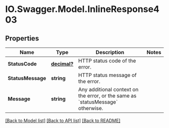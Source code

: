 # IO.Swagger.Model.InlineResponse403
## Properties

Name | Type | Description | Notes
------------ | ------------- | ------------- | -------------
**StatusCode** | [**decimal?**](BigDecimal.md) | HTTP status code of the error. | 
**StatusMessage** | **string** | HTTP status message of the error. | 
**Message** | **string** | Any additional context on the error, or the same as &#x60;statusMessage&#x60; otherwise. | 

[[Back to Model list]](../README.md#documentation-for-models) [[Back to API list]](../README.md#documentation-for-api-endpoints) [[Back to README]](../README.md)

